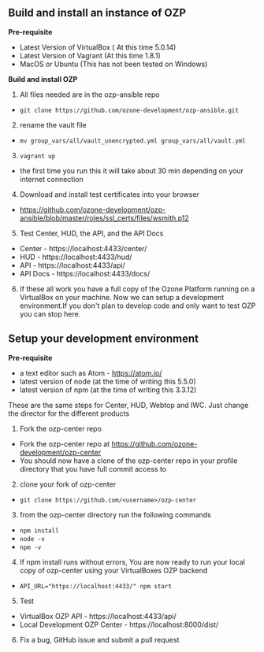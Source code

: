 
## Build and install an instance of OZP

**Pre-requisite**
 * Latest Version of VirtualBox ( At this time 5.0.14)
 * Latest Version of Vagrant (At this time 1.8.1)
 * MacOS or Ubuntu (This has not been tested on Windows)

**Build and install OZP**  

1.  All files needed are in the ozp-ansible repo
  * `git clone https://github.com/ozone-development/ozp-ansible.git`
2. rename the vault file
  * `mv group_vars/all/vault_unencrypted.yml group_vars/all/vault.yml`  
3. `vagrant up`
  * the first time you run this it will take about 30 min depending on your internet connection
4. Download and install test certificates into your browser
  * https://github.com/ozone-development/ozp-ansible/blob/master/roles/ssl_certs/files/wsmith.p12 
5. Test Center, HUD, the API, and the API Docs
  * Center - https://localhost:4433/center/
  * HUD - https://localhost:4433/hud/
  * API - https://localhost:4433/api/
  * API Docs - https://localhost:4433/docs/
6. If these all work you have a full copy of the Ozone Platform running on a VirtualBox on your machine. Now we can setup a development environment.If you don't plan to develop code and only want to test OZP you can stop here.

## Setup your development environment
**Pre-requisite**
 * a text editor such as Atom - https://atom.io/
 * latest version of node (at the time of writing this 5.5.0)
 * latest version of npm (at the time of writing this 3.3.12)

These are the same steps for Center, HUD, Webtop and IWC. Just change the director for the different products

1. Fork the ozp-center repo
 * Fork the ozp-center repo at https://github.com/ozone-development/ozp-center
 * You should now have a clone of the ozp-center repo in your profile directory that you have full commit access to
2. clone your fork of ozp-center
 * `git clone https://github.com/<username>/ozp-center`
3. from the ozp-center directory run the following commands
 * `npm install`
 * `node -v` 
 * `npm -v` 
4. If npm install runs without errors, You are now ready to run your local copy of ozp-center using your VirtualBoxes OZP backend
 * `API_URL="https://localhost:4433/" npm start`
5. Test 
 *  VirtualBox OZP API - https://localhost:4433/api/
 *  Local Development OZP Center - https://localhost:8000/dist/
6. Fix a bug, GitHub issue and submit a pull request

